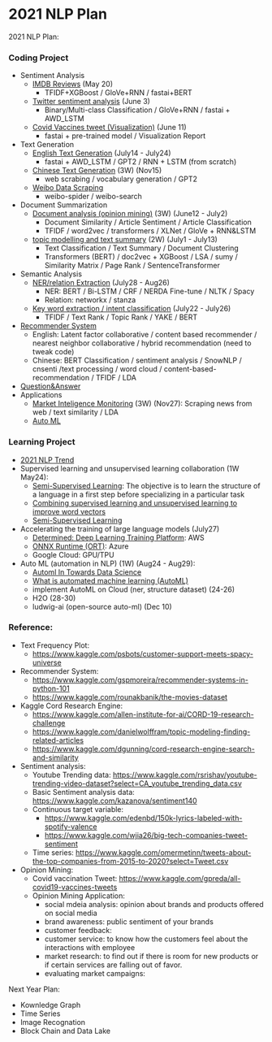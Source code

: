 # 2021 NLP Plan


2021 NLP Plan:

### Coding Project
- Sentiment Analysis
  - [IMDB Reviews](https://github.com/jinfeijoy/NLP/tree/main/kaggle_IMDB_Review) (May 20)
    - TFIDF+XGBoost / GloVe+RNN / fastai+BERT
  - [Twitter sentiment analysis](https://github.com/jinfeijoy/NLP/tree/main/kaggle_Twitter_sentiment) (June 3)
    - Binary/Multi-class Classification / GloVe+RNN / fastai + AWD_LSTM 
  - [Covid Vaccines tweet (Visualization)](https://github.com/jinfeijoy/NLP/tree/main/kaggle_Covid19_vaccine_Twitter) (June 11)
    - fastai + pre-trained model / Visualization Report
- Text Generation
  - [English Text Generation](https://github.com/jinfeijoy/NLP/tree/main/text_generation) (July14 - July24) 
    - fastai + AWD_LSTM / GPT2 / RNN + LSTM (from scratch)
  - [Chinese Text Generation](https://github.com/jinfeijoy/NLP/tree/main/chinese_text_generation) (3W) (Nov15)
    - web scrabing / vocabulary generation / GPT2 
  - [Weibo Data Scraping](https://github.com/jinfeijoy/NLP/tree/main/weibo_spider)
    - weibo-spider / weibo-search
- Document Summarization
  - [Document analysis (opinion mining)](https://github.com/jinfeijoy/NLP/tree/main/kaggle_article_analysis) (3W) (June12 - July2)
    - Document  Similarity / Article Sentiment / Article Classification
    - TFIDF / word2vec / transformers / XLNet / GloVe + RNN&LSTM 
  - [topic modelling and text summary](https://github.com/jinfeijoy/NLP/tree/main/topic_modelling_text_summary) (2W) (July1 - July13)
    - Text Classification / Text Summary / Document Clustering 
    - Transformers (BERT) / doc2vec + XGBoost / LSA / sumy / Similarity Matrix / Page Rank / SentenceTransformer   
- Semantic Analysis
  - [NER/relation Extraction](https://github.com/jinfeijoy/NLP/tree/main/information_extraction) (July28 - Aug26)
    - NER: BERT / Bi-LSTM / CRF / NERDA Fine-tune / NLTK / Spacy
    - Relation: networkx / stanza
  - [Key word extraction / intent classification](https://github.com/jinfeijoy/NLP/tree/main/semantic_analysis) (July22 - July26)
    - TFIDF / Text Rank / Topic Rank / YAKE / BERT
- [Recommender System](https://github.com/jinfeijoy/NLP/tree/main/recomend_system) 
  - English: Latent factor collaborative / content based recommender / nearest neighbor collaborative / hybrid recommendation (need to tweak code)
  - Chinese: BERT Classification / sentiment analysis / SnowNLP / cnsenti /text processing / word cloud / content-based-recommendation / TFIDF / LDA
- [Question&Answer](https://github.com/jinfeijoy/NLP/tree/main/chatbot)
- Applications
  - [Market Inteligence Monitoring](https://github.com/jinfeijoy/NLP/tree/main/market_inteligence_monitoring) (3W) (Nov27): Scraping news from web / text similarity / LDA
  - [Auto ML](https://github.com/jinfeijoy/NLP/tree/main/autoML)


### Learning Project
- [2021 NLP Trend](https://www.analyticsinsight.net/top-10-natural-language-processing-nlp-trends-for-2021/)
- Supervised learning and unsupervised learning collaboration (1W May24): 
  - [Semi-Supervised Learning](https://www.statworx.com/at/blog/5-types-of-machine-learning-algorithms-with-use-cases/#h-4-semi-supervised-learning): The objective is to learn the structure of a language in a first step before specializing in a particular task
  - [Combining supervised learning and unsupervised learning to improve word vectors](https://towardsdatascience.com/combining-supervised-learning-and-unsupervised-learning-to-improve-word-vectors-d4dea84ec36b)
  - [Semi-Supervised Learning](https://algorithmia.com/blog/semi-supervised-learning)
- Accelerating the training of large language models (July27)
  - [Determined: Deep Learning Training Platform](https://www.determined.ai/blog/faster-nlp-with-deep-learning-distributed-training): AWS
  - [ONNX Runtime (ORT)](https://www.onnxruntime.ai/): Azure
  - Google Cloud: GPU/TPU
- Auto ML (automation in NLP) (1W) (Aug24 - Aug29): 
  - [Automl In Towards Data Science](https://towardsdatascience.com/tagged/automl)
  - [What is automated machine learning (AutoML)](https://docs.microsoft.com/en-us/azure/machine-learning/concept-automated-ml) 
  - implement AutoML on Cloud (ner, structure dataset) (24-26)
  - H2O (28-30)
  - ludwig-ai (open-source auto-ml) (Dec 10)


### Reference:
- Text Frequency Plot:
  - https://www.kaggle.com/psbots/customer-support-meets-spacy-universe 
- Recommender System: 
  - https://www.kaggle.com/gspmoreira/recommender-systems-in-python-101
  - https://www.kaggle.com/rounakbanik/the-movies-dataset
- Kaggle Cord Research Engine:
  - https://www.kaggle.com/allen-institute-for-ai/CORD-19-research-challenge
  - https://www.kaggle.com/danielwolffram/topic-modeling-finding-related-articles
  - https://www.kaggle.com/dgunning/cord-research-engine-search-and-similarity
- Sentiment analysis:
  - Youtube Trending data: https://www.kaggle.com/rsrishav/youtube-trending-video-dataset?select=CA_youtube_trending_data.csv
  - Basic Sentiment analysis data: https://www.kaggle.com/kazanova/sentiment140 
  - Continuous target variable: 
    - https://www.kaggle.com/edenbd/150k-lyrics-labeled-with-spotify-valence
    - https://www.kaggle.com/wjia26/big-tech-companies-tweet-sentiment
  - Time series: https://www.kaggle.com/omermetinn/tweets-about-the-top-companies-from-2015-to-2020?select=Tweet.csv
- Opinion Mining: 
  - Covid vaccination Tweet: https://www.kaggle.com/gpreda/all-covid19-vaccines-tweets
  - Opinion Mining Application:
    - social mdeia analysis: opinion about brands and products offered on social media
    - brand awareness: public sentiment of your brands
    - customer feedback: 
    - customer service: to know how the customers feel about the interactions with employee
    - market research: to find out if there is room for new products or if certain services are falling out of favor.
    - evaluating market campaigns: 


Next Year Plan:
- Kownledge Graph
- Time Series
- Image Recognation 
- Block Chain and Data Lake
